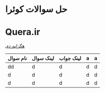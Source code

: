 # حل سوالات کوئرا
# Quera.ir



[هگزانوردی](quera.ir/tree/master/هگزانوردی)


|نام سوال|لینک سوال  | لینک جواب  |a   |a   |
|---|---|---|---|---|
| dd  |d   |d   | d  |d   |
|  d |  d |  d |d   |   d|
|  d | d  |d   |d   |d   |